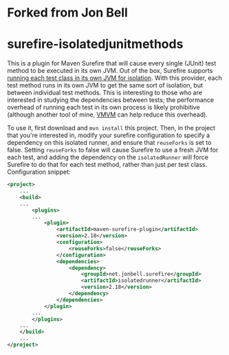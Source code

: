 # Forked from Jon Bell

# surefire-isolatedjunitmethods

This is a plugin for Maven Surefire that will cause every single (JUnit) test method to be executed in its own JVM. Out of the box, Surefire supports [running each test class in its own JVM for isolation](http://maven.apache.org/surefire/maven-surefire-plugin/examples/fork-options-and-parallel-execution.html). With this provider, each test method runs in its own JVM to get the same sort of isolation, but between individual test methods. This is interesting to those who are interested in studying the dependencies between tests; the performance overhead of running each test in its own process is likely prohibitive (although another tool of mine, [VMVM](https://github.com/Programming-Systems-Lab/vmvm) can help reduce this overhead).

To use it, first download and `mvn install` this project. Then, in the project that you're interested in, modify your surefire configuration to specify a dependency on this isolated runner, and ensure that `reuseForks` is set to false. Setting `reuseForks` to false will cause Surefire to use a fresh JVM for each test, and adding the dependency on the `isolatedRunner` will force Surefire to do that for each test method, rather than just per test class. Configuration snippet:

```xml
<project>
	...
	<build>
	...
		<plugins>
		...
			<plugin>
				<artifactId>maven-surefire-plugin</artifactId>
				<version>2.18</version>
				<configuration>
					<reuseForks>false</reuseForks>
				</configuration>
				<dependencies>
					<dependency>
						<groupId>net.jonbell.surefire</groupId>
						<artifactId>isolatedrunner</artifactId>
						<version>2.18</version>
					</dependency>
				</dependencies>
			</plugin>
		...
		</plugins>
	...
	</build>
	...
</project>
```
